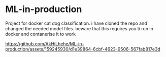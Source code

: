 # ML-in-production

Project for docker cat dog classification. i have cloned the repo and changed the needed model files. beware that this requires you ti run in docker and contanerise it to work 



https://github.com/AkHiLhehe/ML-in-production/assets/159245930/d1e39864-6cbf-4623-9506-567fab817e3d

